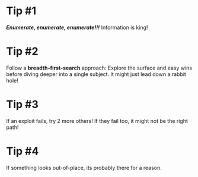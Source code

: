 # Tip #1

***Enumerate, enumerate, enumerate!!!***
Information is king!

# Tip #2

Follow a **breadth-first-search** approach:
Explore the surface and easy wins before diving deeper into a single subject. It might just lead down a rabbit hole!

# Tip #3

If an exploit fails, try 2 more others! If they fail too, it might not be the right path!

# Tip #4

If something looks out-of-place, its probably there for a reason.